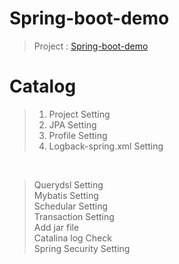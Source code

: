 # Spring-boot-demo
> Project : [Spring-boot-demo](https://github.com/fkskenf/spring-boot-demo)

# Catalog
> 1. Project Setting
> 2. JPA Setting
> 3. Profile Setting
> 4. Logback-spring.xml Setting

<br>

> Querydsl Setting<br>
> Mybatis Setting<br>
> Schedular Setting<br>
> Transaction Setting<br>
> Add jar file<br>
> Catalina log Check<br>
> Spring Security Setting <br>
